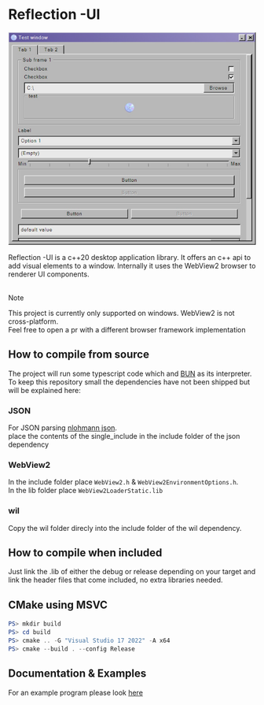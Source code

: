 <h1>Reflection -UI</h1>

![](preview.jpg)

Reflection -UI is a c++20 desktop application library. It offers an c++ api to add visual elements to a window.
Internally it uses the WebView2 browser to renderer UI components. <br> <br>

> [!NOTE]
> This project is currently only supported on windows. WebView2 is not cross-platform. <br>
> Feel free to open a pr with a different browser framework implementation

<h2>How to compile from source</h2>
The project will run some typescript code which and <a href="https://bun.sh/">BUN</a> as its interpreter. <br>
To keep this repository small the dependencies have not been shipped but will be explained here:
<h3>JSON</h3>
For JSON parsing <a href="https://github.com/nlohmann/json">nlohmann json</a>. <br>
place the contents of the single_include in the include folder of the json dependency
<h3>WebView2</h3>
In the include folder place <code>WebView2.h</code> & <code>WebView2EnvironmentOptions.h</code>. <br>
In the lib folder place <code>WebView2LoaderStatic.lib</code>
<h3>wil</h3>
Copy the wil folder direcly into the include folder of the wil dependency.

<h2>How to compile when included</h2>
Just link the .lib of either the debug or release depending on your target and link the header files that come included, no extra libraries needed.

<h2>CMake using MSVC</h2>

```powershell
PS> mkdir build
PS> cd build
PS> cmake .. -G "Visual Studio 17 2022" -A x64
PS> cmake --build . --config Release
```

<h2>Documentation & Examples</h2>
For an example program please look <a href="./src/example/">here</a>